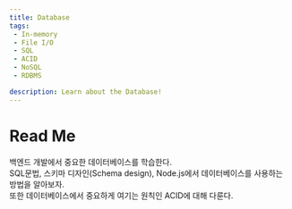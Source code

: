 ```yaml
---
title: Database
tags: 
 - In-memory
 - File I/O
 - SQL
 - ACID
 - NoSQL
 - RDBMS

description: Learn about the Database!
---
```


<!-- {% include alert.html type="danger" title="Warning!" content="이 문서는 아직 미완성 문서입니다." %} -->

# Read Me
백엔드 개발에서 중요한 데이터베이스를 학습한다.  
SQL문법, 스키마 디자인(Schema design), Node.js에서 데이터베이스를 사용하는 방법을 알아보자.  
또한 데이터베이스에서 중요하게 여기는 원칙인 ACID에 대해 다룬다.  